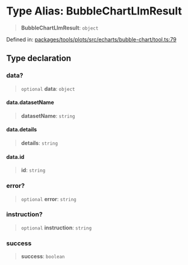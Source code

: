 # Type Alias: BubbleChartLlmResult

> **BubbleChartLlmResult**: `object`

Defined in: [packages/tools/plots/src/echarts/bubble-chart/tool.ts:79](https://github.com/GeoDaCenter/openassistant/blob/bf312b357cb340f1f76fa8b62441fb39bcbce0ce/packages/tools/plots/src/echarts/bubble-chart/tool.ts#L79)

## Type declaration

### data?

> `optional` **data**: `object`

#### data.datasetName

> **datasetName**: `string`

#### data.details

> **details**: `string`

#### data.id

> **id**: `string`

### error?

> `optional` **error**: `string`

### instruction?

> `optional` **instruction**: `string`

### success

> **success**: `boolean`
